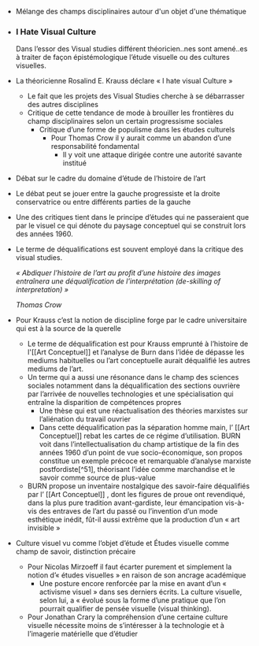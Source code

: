 - Mélange des champs disciplinaires autour d'un objet d'une thématique
- ### I Hate Visual Culture
  Dans l’essor des Visual studies différent théoricien..nes sont amené..es à traiter de façon épistémologique l’étude visuelle ou des cultures visuelles.
- La théoricienne Rosalind E. Krauss déclare « I hate visual Culture »
	- Le fait que les projets des Visual Studies cherche à se débarrasser des autres disciplines
	- Critique de cette tendance de mode à brouiller les frontières du champ disciplinaires selon un certain progressisme sociales
		- Critique d’une forme de populisme dans les études culturels
			- Pour Thomas Crow il y aurait comme un abandon d’une responsabilité fondamental
				- Il y voit une attaque dirigée contre une autorité savante institué
- Débat sur le cadre du domaine d’étude de l’histoire de l’art
- Le débat peut se jouer entre la gauche progressiste et la droite conservatrice ou entre différents parties de la gauche
- Une des critiques tient dans le principe d’études qui ne passeraient que par le visuel ce qui dénote du paysage conceptuel qui se construit lors des années 1960.
- Le terme de déqualifications est souvent employé dans la critique des visual studies.
  
  *« Abdiquer l’histoire de l’art au profit d’une histoire des images entraînera une déqualification de l’interprétation (de-skilling of interpretation) »*
  
  *Thomas Crow*
- Pour Krauss c’est la notion de discipline forge par le cadre universitaire qui est à la source de la querelle
	- Le terme de déqualification est pour Krauss emprunté à l’histoire de l'[[Art Conceptuel]] et l’analyse de Burn dans l’idée de dépasse les mediums habituelles ou l’art conceptuelle aurait déqualifié les autres mediums de l’art.
	- Un terme qui a aussi une résonance dans le champ des sciences sociales notamment dans la déqualification des sections ouvrière par l’arrivée de nouvelles technologies et une spécialisation qui entraîne la disparition de compétences propres
		- Une thèse qui est une réactualisation des théories marxistes sur l’aliénation du travail ouvrier
		- Dans cette déqualification pas la séparation homme main, l’ [[Art Conceptuel]] rebat les cartes de ce régime d’utilisation. BURN voit dans l’intellectualisation du champ artistique de la fin des années 1960 d’un point de vue socio-économique, son propos constitue un exemple précoce et remarquable d’analyse marxiste postfordiste[^51], théorisant l’idée comme marchandise et le savoir comme source de plus-value
	- BURN propose un inventaire nostalgique des savoir-faire déqualifiés par l’ [[Art Conceptuel]] , dont les figures de proue ont revendiqué, dans la plus pure tradition avant-gardiste, leur émancipation vis-à-vis des entraves de l’art du passé ou l’invention d’un mode esthétique inédit, fût-il aussi extrême que la production d’un « art invisible »
- Culture visuel vu comme l’objet d’étude et Études visuelle comme champ de savoir, distinction précaire
	- Pour Nicolas Mirzoeff il faut écarter purement et simplement la notion d’« études visuelles » en raison de son ancrage académique
		- Une posture encore renforcée par la mise en avant d’un « activisme visuel » dans ses derniers écrits. La culture visuelle, selon lui, a « évolué sous la forme d’une pratique que l’on pourrait qualifier de pensée visuelle (visual thinking).
	- Pour Jonathan Crary la compréhension d’une certaine culture visuelle nécessite moins de s’intéresser à la technologie et à l’imagerie matérielle que d’étudier